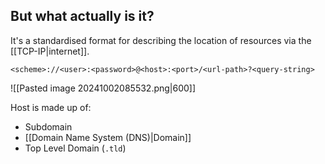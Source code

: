 ## But what actually is it?
It's a standardised format for describing the location of resources via the [[TCP-IP|internet]].

`<scheme>://<user>:<password>@<host>:<port>/<url-path>?<query-string>`

![[Pasted image 20241002085532.png|600]]

Host is made up of:
- Subdomain
- [[Domain Name System (DNS)|Domain]]
- Top Level Domain (`.tld`)

